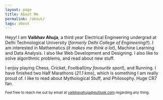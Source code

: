 ```yaml
---
layout: page
title: About Me
permalink: /about/
tags: about
---
```


Heyy!
I am __Vaibhav Ahuja__, a third year Electrical Engineering undergrad at Delhi Technological University (_formerly Delhi College of Engineering!!_). I am interested in Mathematics (_it makes me think a lot_), Machine Learning and Data Analysis. I also like Web Development and Designing. I also like to solve algorithmic problems, and read about new stuff.

I enjoy playing Chess, Cricket, Football(_my favourite sport_), and Running. I have finished two Half Marathons (_21.1 kms_), which is something I am really proud of. I like to read about Mythological Stuff, and Philosophy. Huge CR7 fan.


<small>Feel free to reach me out by email at vaibhavahuja@outlook.com regarding any thing.</small>
